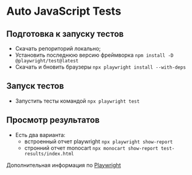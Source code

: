 # Auto JavaScript Tests

## Подготовка к запуску тестов

- Скачать репориторий локально;
- Установить последнюю версию фреймворка ```npm install -D @playwright/test@latest```
- Скачать и бновить браузеры ```npx playwright install --with-deps```

## Запуск тестов

- Запустить тесты командой 
    `npx playwright test`

## Просмотр результатов
- Есть два варианта:
    - встроенный отчет playwright ```npx playwright show-report```
    - стронний отчет monocart ```npx monocart show-report test-results/index.html```


Дополнительная информация по [Playwright](https://playwright.dev/)